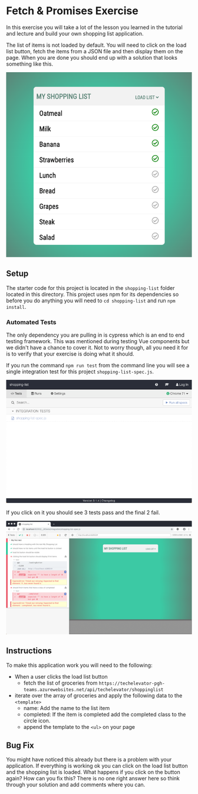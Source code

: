 # Fetch & Promises Exercise

In this exercise you will take a lot of the lesson you learned in the tutorial and lecture and build your own shopping list application. 

The list of items is not loaded by default. You will need to click on the load list button, fetch the items from a JSON file and then display them on the page. When you are done you should end up with a solution that looks something like this. 

![Shopping List Solution](img/shopping-list-solution.png)

## Setup

The starter code for this project is located in the `shopping-list` folder located in this directory. This project uses npm for its dependencies so before you do anything you will need to `cd shopping-list` and run `npm install`.

### Automated Tests

The only dependency you are pulling in is cypress which is an end to end testing framework. This was mentioned during testing Vue components but we didn't have a chance to cover it. Not to worry though, all you need it for is to verify that your exercise is doing what it should. 

If you run the command `npm run test` from the command line you will see a single integration test for this project `shopping-list-spec.js`. 

![Shopping List Spec](img/cypress-open.png)

If you click on it you should see 3 tests pass and the final 2 fail.

![Shopping List Tests](img/test-runner.png)

## Instructions 

To make this application work you will need to the following:

* When a user clicks the load list button
    * fetch the list of groceries from `https://techelevator-pgh-teams.azurewebsites.net/api/techelevator/shoppinglist`
* iterate over the array of groceries and apply the following data to the `<template>`
    * name: Add the name to the list item
    * completed: If the item is completed add the completed class to the circle icon.
    * append the template to the `<ul>` on your page

## Bug Fix

You might have noticed this already but there is a problem with your application. If everything is working ok you can click on the load list button and the shopping list is loaded. What happens if you click on the button again? How can you fix this? There is no one right answer here so think through your solution and add comments where you can. 

